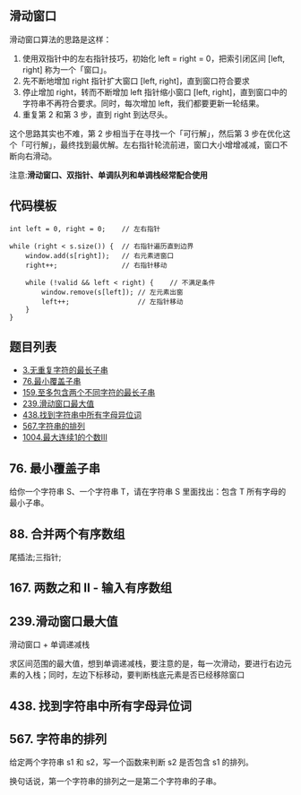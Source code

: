 
## 滑动窗口

滑动窗口算法的思路是这样：

1. 使用双指针中的左右指针技巧，初始化 left = right = 0，把索引闭区间 [left, right] 称为一个「窗口」。
2. 先不断地增加 right 指针扩大窗口 [left, right]，直到窗口符合要求
3. 停止增加 right，转而不断增加 left 指针缩小窗口 [left, right]，直到窗口中的字符串不再符合要求。同时，每次增加 left，我们都要更新一轮结果。
4. 重复第 2 和第 3 步，直到 right 到达尽头。

这个思路其实也不难，第 2 步相当于在寻找一个「可行解」，然后第 3 步在优化这个「可行解」，最终找到最优解。左右指针轮流前进，窗口大小增增减减，窗口不断向右滑动。

注意:**滑动窗口、双指针、单调队列和单调栈经常配合使用**

## 代码模板

```code
int left = 0, right = 0;    // 左右指针

while (right < s.size()) {  // 右指针遍历直到边界
    window.add(s[right]);   // 右元素进窗口
    right++;                // 右指针移动

    while (!valid && left < right) {    // 不满足条件
        window.remove(s[left]); // 左元素出窗
        left++;                 // 左指针移动
    }
}
```

## 题目列表

- [3.无重复字符的最长子串](../algorithm/1-100/3.%20无重复字符的最长子串.md)
- [76.最小覆盖子串](../algorithm/1-100/100.%20最小覆盖子串.md)
- [159.至多包含两个不同字符的最长子串](../algorithm/101-200/159.%20至多包含两个不同字符的最长子串.md)
- [239.滑动窗口最大值](../algorithm/201-300/239.%20滑动窗口最大值.md)
- [438.找到字符串中所有字母异位词](../algorithm/401-500/438.%20找到字符串中所有字母异位词.md)
- [567.字符串的排列](../algorithm/501-600/567.%20字符串的排列.md)
- [1004.最大连续1的个数III](../algorithm/1001-1100/1004.%20最大连续1的个数%20III.md)

## 76. 最小覆盖子串

给你一个字符串 S、一个字符串 T，请在字符串 S 里面找出：包含 T 所有字母的最小子串。

## 88. 合并两个有序数组

尾插法;三指针;

## 167. 两数之和 II - 输入有序数组

## 239.滑动窗口最大值

滑动窗口 + 单调递减栈

求区间范围的最大值，想到单调递减栈，要注意的是，每一次滑动，要进行右边元素的入栈；同时，左边下标移动，要判断栈底元素是否已经移除窗口

## 438. 找到字符串中所有字母异位词

## 567. 字符串的排列

给定两个字符串 s1 和 s2，写一个函数来判断 s2 是否包含 s1 的排列。

换句话说，第一个字符串的排列之一是第二个字符串的子串。
